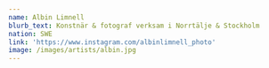 ```yaml
---
name: Albin Limnell
blurb_text: Konstnär & fotograf verksam i Norrtälje & Stockholm
nation: SWE
link: 'https://www.instagram.com/albinlimnell_photo'
image: /images/artists/albin.jpg
---
```

